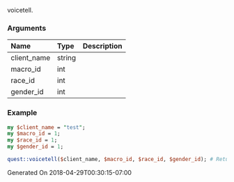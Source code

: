 voicetell.
### Arguments
**Name**|**Type**|**Description**
:---|:---|:---
client_name|string|
macro_id|int|
race_id|int|
gender_id|int|

### Example

```perl
my $client_name = "test";
my $macro_id = 1;
my $race_id = 1;
my $gender_id = 1;

quest::voicetell($client_name, $macro_id, $race_id, $gender_id); # Returns void
```


Generated On 2018-04-29T00:30:15-07:00